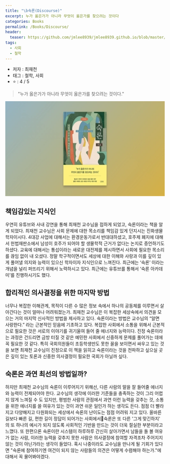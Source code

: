 ```yaml
---
title: "\b숙론(Discourse)"
excerpt: 누가 옳은가가 아니라 무엇이 옳은가를 찾으려는 것이다
categories: Books
permalink: /Books/Discourse/
header:
  teaser: https://github.com/jmlee8939/jmlee8939.github.io/blob/master/assets/images/books/discourse/Discourse.png?raw=true
tags: 
  - 사회
  - 철학
---
```


- 저자 : 최재천
- 태그 : 철학, 사회
-  ⭐️   : 4 / 5 

>"누가 옳은가가 아니라 무엇이 옳은가를 찾으려는 것이다."

<p align="center">
<img src= "https://github.com/jmlee8939/jmlee8939.github.io/blob/master/assets/images/books/discourse/Discourse.png?raw=true" width = 600 height = 300>
</p>

## 책임감있는 지식인

우연히 유튜브와 사내 강연을 통해 최재천 교수님을 접하게 되었고, 숙론이라는 책을 알게 되었다. 최재천 교수님은 사회 문제에 대한 목소리를 책임감 있게 던지시는 진화생물학자이시다. 4대강 사업에 대해서는 환경운동가로서 반대대하셨고, 호주제 폐지에 대해서 헌법재판소에서 남성이 호주가 되어야 할 생물학적 근거가 없다는 논지로 증언하기도 하셨다. 교육에 대해서는 통섭이라는 새로운 대전제를 제시하면서 사회에 필요한 목소리를 끊임 없이 내 오셨다. 정말 학구적이면서도 세상에 대한 이해와 사랑과 이를 깊이 있게 풀어낼 의지와 능력이 있으신 학자이자 지식인으로 느껴진다. 최근에는 ‘숙론’ 이라는 개념을 널리 퍼뜨리기 위해서 노력하시고 있다. 최근에는 유튜브를 통해서 ‘숙론 아카데미’를 진행하시기도 했다. 

## 합리적인 의사결정을 위한 마지막 방법

너무나 복잡한 이해관계, 목적이 다른 수 많은 정보 속에서 하나의 공동체를 이루면서 살아간다는 것이 얼마나 어려워졌는가. 최재천 교수님은 이 복잡한 세상속에서 의견을 모으는 거의 마지막 신사적인 방법을 제사하고 있다. 숙론이라는 방법은 교수님의 “알면 사랑한다.” 라는 근본적인 믿음에 기초하고 있다. 복잡한 사회에서 소통을 위해서 근본적으로 필요한 것은 서로의 이야기를 귀기울여 들어 줄 에너지와 능력이다. 진정 숙론이라는 과정은 건드리면 금방 터질 것 같은 예민한 사회에서 신중하게 문제를 풀어가는 데에 꼭 필요한 것 같다. 특히 국회의원들이 초등학생만도 못한 꼴을 보이면서 싸우고 있는 것을 보면 최재천 교수님이 진정으로 이 책을 읽히고 숙론이라는 것을 전파하고 싶으실 곳은 깊이 있는 토론과 신중한 의사결정이 필요한 국회가 아닐까 싶다.

## 숙론은 과연 최선의 방법일까?

하지만 최재천 교수님의 숙론이 이루어지기 위해선, 다른 사람의 말을 잘 들어줄 에너지와 능력이 전제되어야 한다. 교수님의 생각에 이러한 기준들을 충족하는 것이 그리 어렵지 않게 느껴질 수 도 있지만, 평범한 사람의 관점에서 과연 이런 능력을 갖추는 것, 소통을 위한 에너지를 쓸 여유가 있는 것이 과연 쉬운 일인가 하는 생각도 든다. 점점 더 빨라지고 다양해지고 다원화되는 세상에서 숙론의 난이도는 점점 어려워 지고 있다. 올바른 길보다 빠른 길, 편한 길이 정답이 되어가는 사회에서숙론은 또 다른 '그게 맞긴하지' 의 또 하나의 예시가 되지 않도록 사회적인 기반을 만드는 것이 더욱 절실한 부분이라고 느꼈다. 또 한편으론 숙론이란 시스템이 하루하루 간신히 살아가면서 남들을 돌 볼 여유가 없는 사람, 이러한 능력을 갖추지 못한 사람은 의사결정에 참여할 자격조차 주어지지 않는 것이 아닌가라는 생각이 들었다. 혹시 나중이라도 교수님을 만나게 될 기회가 있다면 "숙론에 참여하기엔 여건이 되지 않는 사람들의 의견은 어떻게 수렴해야 하는가."에 대해서 꼭 물어봐야겠다.